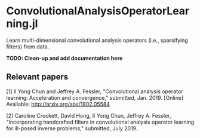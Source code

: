 # ConvolutionalAnalysisOperatorLearning.jl
Learn multi-dimensional convolutional analysis operators (i.e., sparsifying filters) from data.

**TODO: Clean-up and add documentation here**

## Relevant papers

[1] Il Yong Chun and Jeffrey A. Fessler, "Convolutional analysis operator learning: Acceleration and convergence," submitted, Jan. 2019.
[Online] Available: http://arxiv.org/abs/1802.05584

[2] Caroline Crockett, David Hong, Il Yong Chun, Jeffrey A. Fessler, "Incorporating handcrafted filters in convolutional analysis operator learning for ill-posed inverse problems," submitted, July 2019.
